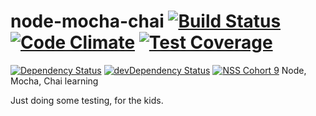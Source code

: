 # node-mocha-chai [![Build Status](https://travis-ci.org/calebgregory/node-mocha-chai.svg?branch=master)](https://travis-ci.org/calebgregory/node-mocha-chai) [![Code Climate](https://codeclimate.com/github/calebgregory/node-mocha-chai/badges/gpa.svg)](https://codeclimate.com/github/calebgregory/node-mocha-chai) [![Test Coverage](https://codeclimate.com/github/calebgregory/node-mocha-chai/badges/coverage.svg)](https://codeclimate.com/github/calebgregory/node-mocha-chai/coverage)
[![Dependency Status](https://david-dm.org/calebgregory/node-mocha-chai.svg)](https://david-dm.org/calebgregory/node-mocha-chai) [![devDependency Status](https://david-dm.org/calebgregory/node-mocha-chai/dev-status.svg)](https://david-dm.org/calebgregory/node-mocha-chai#info=devDependencies) [![NSS Cohort 9](https://img.shields.io/badge/NSS-Cohort%209-ff69b4.svg)](http://nashvillesoftwareschool.com)
Node, Mocha, Chai learning

Just doing some testing, for the kids.
